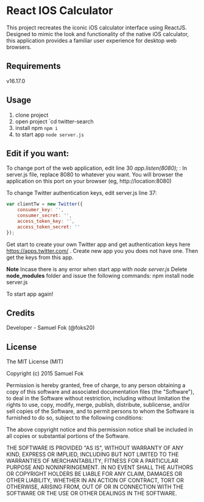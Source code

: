 

# React IOS Calculator

This project recreates the iconic iOS calculator interface using ReactJS. Designed to mimic the look and functionality of the native iOS calculator, this application provides a familiar user experience for desktop web browsers. 


## Requirements

v16.17.0

## Usage

1. clone project   
2. open project `cd twitter-search
3. install npm `npm i`
4. to start app `node server.js`

## Edit if you want:
To change port of the web application, edit line 30 *app.listen(8080);* :
In server.js file, replace 8080 to whatever you want.
You will browser the application on this port on your browser (eg, http://location:8080)

To change Twitter authentication keys, edit server.js line 37:
```javascript
var clientTw = new Twitter({
    consumer_key: '',
    consumer_secret: '',
    access_token_key: '',
    access_token_secret: ''
});
```
Get start to create your own Twitter app and get authentication keys here https://apps.twitter.com/ . Create new app you you does not have one. Then get the keys from this app.

**Note**
Incase there is any error when start app with *node server.js*
Delete **node_modules** folder and issue the following commands:
npm install
node server.js

To start app again!

## Credits
 
Developer - Samuel Fok (@foks20)

 
## License
 
The MIT License (MIT)

Copyright (c) 2015 Samuel Fok

Permission is hereby granted, free of charge, to any person obtaining a copy of this software and associated documentation files (the "Software"), to deal in the Software without restriction, including without limitation the rights to use, copy, modify, merge, publish, distribute, sublicense, and/or sell copies of the Software, and to permit persons to whom the Software is furnished to do so, subject to the following conditions:

The above copyright notice and this permission notice shall be included in all copies or substantial portions of the Software.

THE SOFTWARE IS PROVIDED "AS IS", WITHOUT WARRANTY OF ANY KIND, EXPRESS OR IMPLIED, INCLUDING BUT NOT LIMITED TO THE WARRANTIES OF MERCHANTABILITY, FITNESS FOR A PARTICULAR PURPOSE AND NONINFRINGEMENT. IN NO EVENT SHALL THE AUTHORS OR COPYRIGHT HOLDERS BE LIABLE FOR ANY CLAIM, DAMAGES OR OTHER LIABILITY, WHETHER IN AN ACTION OF CONTRACT, TORT OR OTHERWISE, ARISING FROM, OUT OF OR IN CONNECTION WITH THE SOFTWARE OR THE USE OR OTHER DEALINGS IN THE SOFTWARE.
